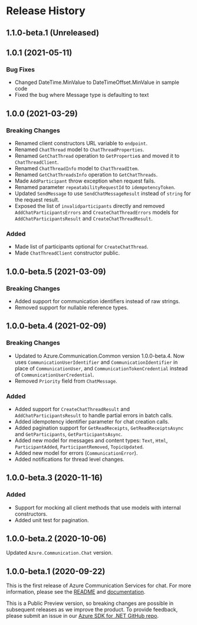 # Release History

## 1.1.0-beta.1 (Unreleased)


## 1.0.1 (2021-05-11)

### Bug Fixes
- Changed DateTime.MinValue to DateTimeOffset.MinValue in sample code
- Fixed the bug where Message type is defaulting to text

## 1.0.0 (2021-03-29)

### Breaking Changes

- Renamed client constructors URL variable to `endpoint`.
- Renamed `ChatThread` model to `ChatThreadProperties`.
- Renamed `GetChatThread` operation to `GetPropertie`s and moved it to `ChatThreadClient`.
- Renamed `ChatThreadInfo` model to `ChatThreadItem`.
- Renamed `GetChatThreadsInfo` operation to `GetChatThreads`.
- Made `AddParticipant` throw exception when request fails.
- Renamed parameter `repeatabilityRequestId` to `idempotencyToken`.
- Updated `SendMessage` to use `SendChatMessageResult` instead of `string` for the request result.
- Exposed the list of `invalidparticipants` directly and removed `AddChatParticipantsErrors` and `CreateChatThreadErrors` models for `AddChatParticipantsResult` and `CreateChatThreadResult`.

### Added

- Made list of participants optional for `CreateChatThread`.
- Made `ChatThreadClient` constructor public.

## 1.0.0-beta.5 (2021-03-09)

### Breaking Changes

- Added support for communication identifiers instead of raw strings.
- Removed support for nullable reference types.

## 1.0.0-beta.4 (2021-02-09)

### Breaking Changes

- Updated to Azure.Communication.Common version 1.0.0-beta.4. Now uses `CommunicationUserIdentifier` and `CommunicationIdentifier` in place of `CommunicationUser`, and `CommunicationTokenCredential` instead of `CommunicationUserCredential`.
- Removed `Priority` field from `ChatMessage`.

### Added

- Added support for `CreateChatThreadResult` and `AddChatParticipantsResult` to handle partial errors in batch calls.
- Added idempotency identifier parameter for chat creation calls.
- Added pagination support for `GetReadReceipts`, `GetReadReceiptsAsync` and `GetParticipants`, `GetParticipantsAsync`.
- Added new model for messages and content types: `Text`, `Html`, `ParticipantAdded`, `ParticipantRemoved`, `TopicUpdated`.
- Added new model for errors (`CommunicationError`).
- Added notifications for thread level changes.


## 1.0.0-beta.3 (2020-11-16)

### Added
- Support for mocking all client methods that use models with internal constructors.
- Added unit test for pagination.


## 1.0.0-beta.2 (2020-10-06)
Updated `Azure.Communication.Chat` version.

## 1.0.0-beta.1 (2020-09-22)
This is the first release of Azure Communication Services for chat. For more information, please see the [README][read_me] and [documentation][documentation].

This is a Public Preview version, so breaking changes are possible in subsequent releases as we improve the product. To provide feedback, please submit an issue in our [Azure SDK for .NET GitHub repo](https://github.com/Azure/azure-sdk-for-net/issues).

<!-- LINKS -->
[read_me]: https://github.com/Azure/azure-sdk-for-net/blob/master/sdk/communication/Azure.Communication.Chat/README.md
[documentation]: https://docs.microsoft.com/azure/communication-services/quickstarts/chat/get-started?pivots=programming-language-csharp

